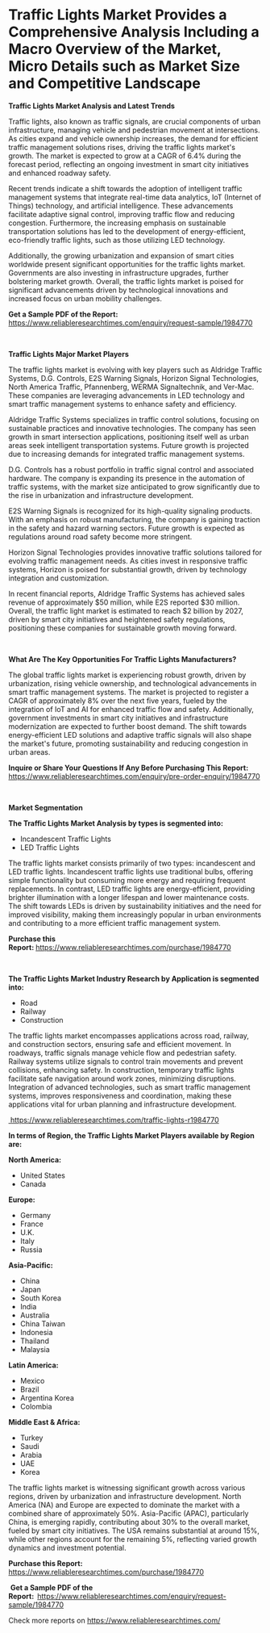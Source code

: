 <p><h1>Traffic Lights Market Provides a Comprehensive Analysis Including a Macro Overview of the Market, Micro Details such as Market Size and Competitive Landscape</h1></p><p><strong>Traffic Lights Market Analysis and Latest Trends</strong></p>
<p><p>Traffic lights, also known as traffic signals, are crucial components of urban infrastructure, managing vehicle and pedestrian movement at intersections. As cities expand and vehicle ownership increases, the demand for efficient traffic management solutions rises, driving the traffic lights market's growth. The market is expected to grow at a CAGR of 6.4% during the forecast period, reflecting an ongoing investment in smart city initiatives and enhanced roadway safety.</p><p>Recent trends indicate a shift towards the adoption of intelligent traffic management systems that integrate real-time data analytics, IoT (Internet of Things) technology, and artificial intelligence. These advancements facilitate adaptive signal control, improving traffic flow and reducing congestion. Furthermore, the increasing emphasis on sustainable transportation solutions has led to the development of energy-efficient, eco-friendly traffic lights, such as those utilizing LED technology.</p><p>Additionally, the growing urbanization and expansion of smart cities worldwide present significant opportunities for the traffic lights market. Governments are also investing in infrastructure upgrades, further bolstering market growth. Overall, the traffic lights market is poised for significant advancements driven by technological innovations and increased focus on urban mobility challenges.</p></p>
<p><strong>Get a Sample PDF of the Report:&nbsp;</strong> <a href="https://www.reliableresearchtimes.com/enquiry/request-sample/1984770?utm_campaign=3297&utm_medium=2&utm_source=Github&utm_content=ia&utm_term=10042025&utm_id=traffic-lights">https://www.reliableresearchtimes.com/enquiry/request-sample/1984770</a></p>
<p>&nbsp;</p>
<p><strong>Traffic Lights Major Market Players</strong></p>
<p><p>The traffic lights market is evolving with key players such as Aldridge Traffic Systems, D.G. Controls, E2S Warning Signals, Horizon Signal Technologies, North America Traffic, Pfannenberg, WERMA Signaltechnik, and Ver-Mac. These companies are leveraging advancements in LED technology and smart traffic management systems to enhance safety and efficiency.</p><p>Aldridge Traffic Systems specializes in traffic control solutions, focusing on sustainable practices and innovative technologies. The company has seen growth in smart intersection applications, positioning itself well as urban areas seek intelligent transportation systems. Future growth is projected due to increasing demands for integrated traffic management systems.</p><p>D.G. Controls has a robust portfolio in traffic signal control and associated hardware. The company is expanding its presence in the automation of traffic systems, with the market size anticipated to grow significantly due to the rise in urbanization and infrastructure development.</p><p>E2S Warning Signals is recognized for its high-quality signaling products. With an emphasis on robust manufacturing, the company is gaining traction in the safety and hazard warning sectors. Future growth is expected as regulations around road safety become more stringent.</p><p>Horizon Signal Technologies provides innovative traffic solutions tailored for evolving traffic management needs. As cities invest in responsive traffic systems, Horizon is poised for substantial growth, driven by technology integration and customization.</p><p>In recent financial reports, Aldridge Traffic Systems has achieved sales revenue of approximately $50 million, while E2S reported $30 million. Overall, the traffic light market is estimated to reach $2 billion by 2027, driven by smart city initiatives and heightened safety regulations, positioning these companies for sustainable growth moving forward.</p></p>
<p>&nbsp;</p>
<p><strong>What Are The Key Opportunities For Traffic Lights Manufacturers?</strong></p>
<p><p>The global traffic lights market is experiencing robust growth, driven by urbanization, rising vehicle ownership, and technological advancements in smart traffic management systems. The market is projected to register a CAGR of approximately 8% over the next five years, fueled by the integration of IoT and AI for enhanced traffic flow and safety. Additionally, government investments in smart city initiatives and infrastructure modernization are expected to further boost demand. The shift towards energy-efficient LED solutions and adaptive traffic signals will also shape the market's future, promoting sustainability and reducing congestion in urban areas.</p></p>
<p><strong>Inquire or Share Your Questions If Any Before Purchasing This Report:</strong> <a href="https://www.reliableresearchtimes.com/enquiry/pre-order-enquiry/1984770?utm_campaign=3297&utm_medium=2&utm_source=Github&utm_content=ia&utm_term=10042025&utm_id=traffic-lights">https://www.reliableresearchtimes.com/enquiry/pre-order-enquiry/1984770</a></p>
<p>&nbsp;</p>
<p><strong>Market Segmentation</strong></p>
<p><strong>The Traffic Lights Market Analysis by types is segmented into:</strong></p>
<p><ul><li>Incandescent Traffic Lights</li><li>LED Traffic Lights</li></ul></p>
<p><p>The traffic lights market consists primarily of two types: incandescent and LED traffic lights. Incandescent traffic lights use traditional bulbs, offering simple functionality but consuming more energy and requiring frequent replacements. In contrast, LED traffic lights are energy-efficient, providing brighter illumination with a longer lifespan and lower maintenance costs. The shift towards LEDs is driven by sustainability initiatives and the need for improved visibility, making them increasingly popular in urban environments and contributing to a more efficient traffic management system.</p></p>
<p><strong>Purchase this Report:&nbsp;</strong><a href="https://www.reliableresearchtimes.com/purchase/1984770?utm_campaign=3297&utm_medium=2&utm_source=Github&utm_content=ia&utm_term=10042025&utm_id=traffic-lights">https://www.reliableresearchtimes.com/purchase/1984770</a></p>
<p>&nbsp;</p>
<p><strong>The Traffic Lights Market Industry Research by Application is segmented into:</strong></p>
<p><ul><li>Road</li><li>Railway</li><li>Construction</li></ul></p>
<p><p>The traffic lights market encompasses applications across road, railway, and construction sectors, ensuring safe and efficient movement. In roadways, traffic signals manage vehicle flow and pedestrian safety. Railway systems utilize signals to control train movements and prevent collisions, enhancing safety. In construction, temporary traffic lights facilitate safe navigation around work zones, minimizing disruptions. Integration of advanced technologies, such as smart traffic management systems, improves responsiveness and coordination, making these applications vital for urban planning and infrastructure development.</p></p>
<p><a href="https://www.reliableresearchtimes.com/traffic-lights-r1984770?utm_campaign=3297&utm_medium=2&utm_source=Github&utm_content=ia&utm_term=10042025&utm_id=traffic-lights">&nbsp;https://www.reliableresearchtimes.com/traffic-lights-r1984770</a></p>
<p><strong>In terms of Region, the Traffic Lights Market Players available by Region are:</strong></p>
<p>
    <p> <strong> North America: </strong>
        <ul>
            <li>United States</li>
            <li>Canada</li>
        </ul>
        </p> 
    <p> <strong> Europe: </strong>
        <ul>
            <li>Germany</li>
            <li>France</li>
            <li>U.K.</li>
            <li>Italy</li>
            <li>Russia</li>
        </ul>
        </p> 
    <p> <strong> Asia-Pacific: </strong>
        <ul>
            <li>China</li>
            <li>Japan</li>
            <li>South Korea</li>
            <li>India</li>
            <li>Australia</li>
            <li>China Taiwan</li>
            <li>Indonesia</li>
            <li>Thailand</li>
            <li>Malaysia</li>
        </ul>
        </p> 
    <p> <strong> Latin America: </strong>
        <ul>
            <li>Mexico</li>
            <li>Brazil</li>
            <li>Argentina Korea</li>
            <li>Colombia</li>
        </ul>
        </p> 
    <p> <strong> Middle East & Africa: </strong>
        <ul>
            <li>Turkey</li>
            <li>Saudi</li>
            <li>Arabia</li>
            <li>UAE</li>
            <li>Korea</li>
        </ul>
    </p>
    </p>
<p><p>The traffic lights market is witnessing significant growth across various regions, driven by urbanization and infrastructure development. North America (NA) and Europe are expected to dominate the market with a combined share of approximately 50%. Asia-Pacific (APAC), particularly China, is emerging rapidly, contributing about 30% to the overall market, fueled by smart city initiatives. The USA remains substantial at around 15%, while other regions account for the remaining 5%, reflecting varied growth dynamics and investment potential.</p></p>
<p><strong>Purchase this Report: </strong><a href="https://www.reliableresearchtimes.com/purchase/1984770?utm_campaign=3297&utm_medium=2&utm_source=Github&utm_content=ia&utm_term=10042025&utm_id=traffic-lights">https://www.reliableresearchtimes.com/purchase/1984770</a></p>
<p>&nbsp;<strong>Get a Sample PDF of the Report:&nbsp;&nbsp;</strong><a href="https://www.reliableresearchtimes.com/enquiry/request-sample/1984770?utm_campaign=3297&utm_medium=2&utm_source=Github&utm_content=ia&utm_term=10042025&utm_id=traffic-lights">https://www.reliableresearchtimes.com/enquiry/request-sample/1984770</a></p>
<p><strong></strong></p>
<p>Check more reports on <a href="https://www.reliableresearchtimes.com/?utm_campaign=3297&utm_medium=2&utm_source=Github&utm_content=ia&utm_term=10042025&utm_id=traffic-lights">https://www.reliableresearchtimes.com/</a></p>